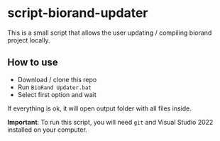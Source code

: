# script-biorand-updater
This is a small script that allows the user updating / compiling biorand project locally.

## How to use
- Download / clone this repo
- Run `BioRand Updater.bat`
- Select first option and wait

If everything is ok, it will open output folder with all files inside.

__Important__: To run this script, you will need `git` and Visual Studio 2022 installed on your computer.
